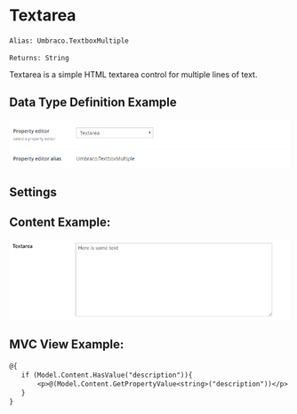 # Textarea

`Alias: Umbraco.TextboxMultiple`

`Returns: String`

Textarea is a simple HTML textarea control for multiple lines of text.

## Data Type Definition Example

![Textarea Data Type Definition](images/textarea/7/textarea-setup.png)


## Settings

## Content Example:

![Textarea Content Example](images/textarea/7/textarea-content.png)


## MVC View Example:

	@{
	   if (Model.Content.HasValue("description")){
	       <p>@(Model.Content.GetPropertyValue<string>("description"))</p>
	   }
	}
